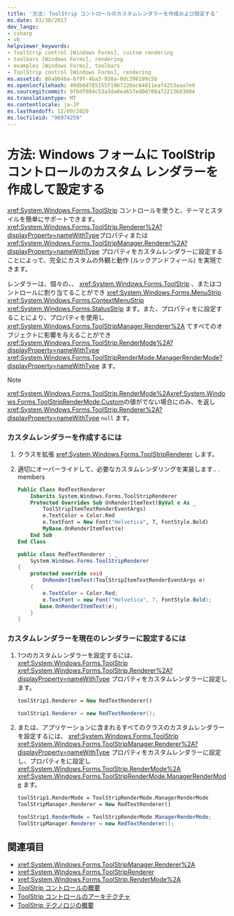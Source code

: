 ```yaml
---
title: '方法: ToolStrip コントロールのカスタムレンダラーを作成および設定する'
ms.date: 03/30/2017
dev_langs:
- csharp
- vb
helpviewer_keywords:
- ToolStrip control [Windows Forms], custom rendering
- toolbars [Windows Forms], rendering
- examples [Windows Forms], toolbars
- ToolStrip control [Windows Forms], rendering
ms.assetid: 88a804ba-679f-4ba3-938a-0dc396199c5b
ms.openlocfilehash: 49db0d785155f19b7220ac64011eaf4253aaa7e9
ms.sourcegitcommit: 9f6df084c53a3da0ea657ed0d708a72213683084
ms.translationtype: MT
ms.contentlocale: ja-JP
ms.lasthandoff: 12/09/2020
ms.locfileid: "96974259"
---
```

# <a name="how-to-create-and-set-a-custom-renderer-for-the-toolstrip-control-in-windows-forms"></a>方法: Windows フォームに ToolStrip コントロールのカスタム レンダラーを作成して設定する
<xref:System.Windows.Forms.ToolStrip> コントロールを使うと、テーマとスタイルを簡単にサポートできます。 <xref:System.Windows.Forms.ToolStrip.Renderer%2A?displayProperty=nameWithType>プロパティまたは <xref:System.Windows.Forms.ToolStripManager.Renderer%2A?displayProperty=nameWithType> プロパティをカスタムレンダラーに設定することによって、完全にカスタムの外観と動作 (ルックアンドフィール) を実現できます。  
  
 レンダラーは、個々の、、 <xref:System.Windows.Forms.ToolStrip> 、またはコントロールに割り当てることができ <xref:System.Windows.Forms.MenuStrip> <xref:System.Windows.Forms.ContextMenuStrip> <xref:System.Windows.Forms.StatusStrip> ます。また、プロパティをに設定することにより、プロパティを使用し <xref:System.Windows.Forms.ToolStripManager.Renderer%2A> てすべてのオブジェクトに影響を与えることができ <xref:System.Windows.Forms.ToolStrip.RenderMode%2A?displayProperty=nameWithType> <xref:System.Windows.Forms.ToolStripRenderMode.ManagerRenderMode?displayProperty=nameWithType> ます。  
  
> [!NOTE]
> <xref:System.Windows.Forms.ToolStrip.RenderMode%2A><xref:System.Windows.Forms.ToolStripRenderMode.Custom>の値がでない場合にのみ、を返し <xref:System.Windows.Forms.ToolStrip.Renderer%2A?displayProperty=nameWithType> `null` ます。  
  
### <a name="to-create-a-custom-renderer"></a>カスタムレンダラーを作成するには  
  
1. クラスを拡張 <xref:System.Windows.Forms.ToolStripRenderer> します。  
  
2. 適切にオーバーライドして、必要なカスタムレンダリングを実装します.. *.* members  
  
    ```vb  
    Public Class RedTextRenderer  
        Inherits System.Windows.Forms.ToolStripRenderer  
        Protected Overrides Sub OnRenderItemText(ByVal e As _  
            ToolStripItemTextRenderEventArgs)
            e.TextColor = Color.Red  
            e.TextFont = New Font("Helvetica", 7, FontStyle.Bold)  
            MyBase.OnRenderItemText(e)  
        End Sub  
    End Class  
    ```  
  
    ```csharp  
    public class RedTextRenderer : _  
        System.Windows.Forms.ToolStripRenderer  
    {  
        protected override void _  
            OnRenderItemText(ToolStripItemTextRenderEventArgs e)  
        {  
            e.TextColor = Color.Red;  
            e.TextFont = new Font("Helvetica", 7, FontStyle.Bold);  
           base.OnRenderItemText(e);  
        }  
    }  
    ```  
  
### <a name="to-set-the-custom-renderer-to-be-the-current-renderer"></a>カスタムレンダラーを現在のレンダラーに設定するには  
  
1. 1つのカスタムレンダラーを設定するには、 <xref:System.Windows.Forms.ToolStrip> <xref:System.Windows.Forms.ToolStrip.Renderer%2A?displayProperty=nameWithType> プロパティをカスタムレンダラーに設定します。  
  
    ```vb  
    toolStrip1.Renderer = New RedTextRenderer()  
    ```  
  
    ```csharp  
    toolStrip1.Renderer = new RedTextRenderer();  
    ```  
  
2. または、アプリケーションに含まれるすべてのクラスのカスタムレンダラーを設定するには、 <xref:System.Windows.Forms.ToolStrip> <xref:System.Windows.Forms.ToolStripManager.Renderer%2A?displayProperty=nameWithType> プロパティをカスタムレンダラーに設定し、プロパティをに設定し <xref:System.Windows.Forms.ToolStrip.RenderMode%2A> <xref:System.Windows.Forms.ToolStripRenderMode.ManagerRenderMode> ます。  
  
    ```vb  
    toolStrip1.RenderMode = ToolStripRenderMode.ManagerRenderMode  
    ToolStripManager.Renderer = New RedTextRenderer()  
    ```  
  
    ```csharp  
    toolStrip1.RenderMode = ToolStripRenderMode.ManagerRenderMode;  
    ToolStripManager.Renderer = new RedTextRenderer();  
    ```  
  
## <a name="see-also"></a>関連項目

- <xref:System.Windows.Forms.ToolStripManager.Renderer%2A>
- <xref:System.Windows.Forms.ToolStripRenderer>
- <xref:System.Windows.Forms.ToolStrip.RenderMode%2A>
- [ToolStrip コントロールの概要](toolstrip-control-overview-windows-forms.md)
- [ToolStrip コントロールのアーキテクチャ](toolstrip-control-architecture.md)
- [ToolStrip テクノロジの概要](toolstrip-technology-summary.md)
